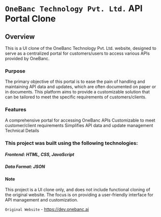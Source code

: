 # `OneBanc Technology Pvt. Ltd.` API Portal Clone

## Overview

This is a UI clone of the OneBanc Technology Pvt. Ltd. website, designed to serve as a centralized portal for customers/users to access various APIs provided by OneBanc.

### Purpose

The primary objective of this portal is to ease the pain of handling and maintaining API data and updates, which are often documented on paper or in documents. This platform aims to provide a customizable solution that can be tailored to meet the specific requirements of customers/clients.

### Features

A comprehensive portal for accessing OneBanc APIs
Customizable to meet customer/client requirements
Simplifies API data and update management
Technical Details

### This project was built using the following technologies:

##### Frontend: HTML, CSS, JavaScript
##### Data Format: JSON

#### Note
This project is a UI clone only, and does not include functional cloning of the original website. The focus is on providing a user-friendly interface for API management and customization.

`Original Website` - <https://dev.onebanc.ai>
